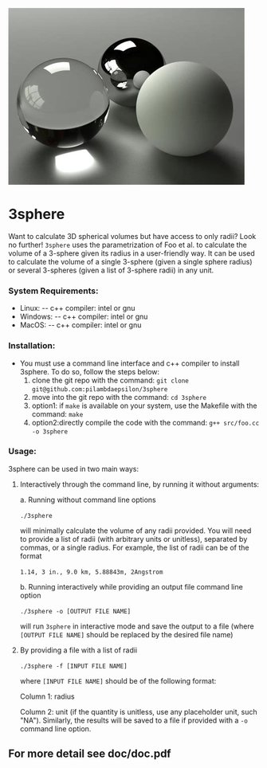 ![plot](./README_images/3sphere.jpg)

# 3sphere
Want to calculate 3D spherical volumes but have access to only radii? Look no further! `3sphere` uses the parametrization of Foo et al. to calculate the volume of a 3-sphere given its radius in a 
user-friendly way. It can be used to calculate the volume of a single 3-sphere (given a single sphere radius) or several 3-spheres (given a list of 3-sphere radii) in any unit.

### System Requirements:
   - Linux: 
      -- c++ compiler: intel or gnu
   - Windows:
      -- c++ compiler: intel or gnu
   - MacOS:
      -- c++ compiler: intel or gnu
### Installation:
   - You must use a command line interface and c++ compiler to install 3sphere. To do so, follow the steps below:
     1. clone the git repo with the command: `git clone git@github.com:pilambdaepsilon/3sphere`
     2. move into the git repo with the command: `cd 3sphere`
     3. option1: if `make` is available on your system, use the Makefile with the command: `make`
     4. option2:directly compile the code with the command: `g++ src/foo.cc -o 3sphere`
     
### Usage:
3sphere can be used in two main ways:
1. Interactively through the command line, by running it without arguments:
   
   a. Running without command line options
   
   `./3sphere`
   
   will minimally calculate the volume of any radii provided. You will need to provide a list of radii (with arbitrary units or unitless), separated by commas, or a single radius. For example, the list of radii can be of the format

   `1.14, 3 in., 9.0 km, 5.88843m, 2Angstrom`

   b. Running interactively while providing an output file command line option
   
   `./3sphere -o [OUTPUT FILE NAME]`
   
   will run `3sphere` in interactive mode and save the output to a file (where `[OUTPUT FILE NAME]` should be replaced by the desired file name)
   
2. By providing a file with a list of radii
   
   `./3sphere -f [INPUT FILE NAME]`
   
   where `[INPUT FILE NAME]` should be of the following format:
   
   Column 1: radius
   
   Column 2: unit (if the quantity is unitless, use any placeholder unit, such "NA"). Similarly, the results will be saved to a file if provided with a `-o` command line option.
## For more detail see doc/doc.pdf
